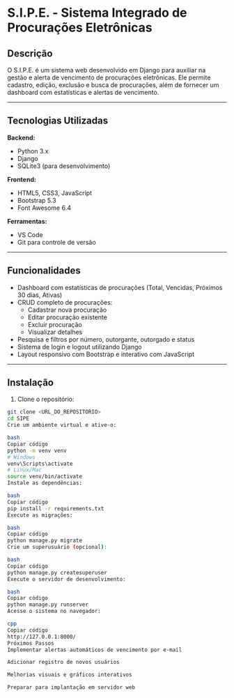 # S.I.P.E. - Sistema Integrado de Procurações Eletrônicas

## Descrição
O S.I.P.E. é um sistema web desenvolvido em Django para auxiliar na gestão e alerta de vencimento de procurações eletrônicas. Ele permite cadastro, edição, exclusão e busca de procurações, além de fornecer um dashboard com estatísticas e alertas de vencimento.

---

## Tecnologias Utilizadas

**Backend:**
- Python 3.x
- Django
- SQLite3 (para desenvolvimento)

**Frontend:**
- HTML5, CSS3, JavaScript
- Bootstrap 5.3
- Font Awesome 6.4

**Ferramentas:**
- VS Code
- Git para controle de versão

---

## Funcionalidades

- Dashboard com estatísticas de procurações (Total, Vencidas, Próximos 30 dias, Ativas)
- CRUD completo de procurações:
  - Cadastrar nova procuração
  - Editar procuração existente
  - Excluir procuração
  - Visualizar detalhes
- Pesquisa e filtros por número, outorgante, outorgado e status
- Sistema de login e logout utilizando Django
- Layout responsivo com Bootstrap e interativo com JavaScript

---

## Instalação

1. Clone o repositório:
```bash
git clone <URL_DO_REPOSITORIO>
cd SIPE
Crie um ambiente virtual e ative-o:

bash
Copiar código
python -m venv venv
# Windows
venv\Scripts\activate
# Linux/Mac
source venv/bin/activate
Instale as dependências:

bash
Copiar código
pip install -r requirements.txt
Execute as migrações:

bash
Copiar código
python manage.py migrate
Crie um superusuário (opcional):

bash
Copiar código
python manage.py createsuperuser
Execute o servidor de desenvolvimento:

bash
Copiar código
python manage.py runserver
Acesse o sistema no navegador:

cpp
Copiar código
http://127.0.0.1:8000/
Próximos Passos
Implementar alertas automáticos de vencimento por e-mail

Adicionar registro de novos usuários

Melhorias visuais e gráficos interativos

Preparar para implantação em servidor web

